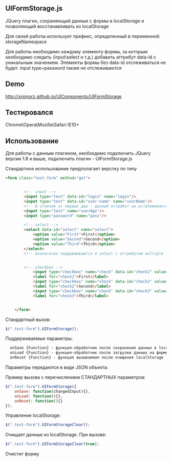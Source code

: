 ## UIFormStorage.js

JQuery плагин, сохраняющий данные c формы в localStorage и позволяющий восстанавливать из localStorage

 Для своей работы использует префикс, определенный в переменной: storageNamespace

 Для работы необходимо каждому элементу формы, за которым необходимо следить (input\select и т.д.) добавить аттрибут data-id с уникальным значением.
 Элементы формы без data-id отслеживаться не будет. input type=password также не отслеживаются

## Demo
http://xnimorz.github.io/UIComponents/UIFormStorage


## Тестировался

Chrome\Opera\Mozilla\Safari
IE10+

## Использование

Для работы с данным плагином, необходимо подключить JQuery версии 1.8 и выше, подключить плагин -
UIFormStorage.js

Стандартное использование предполагает верстку по типу

````html
<form class="test-form" method="get">


        <!-- input -->
        <input type="text" data-id="login" name="login"/>
        <input type="text" data-id="user-name" name="userName"/>
        <!-- В отличие от первых два - данный аттрибут не осталеживается, так как ему не установлен data-id -->
        <input type="text" name="userAge"/>
        <input type="password" name="pass"/>

        <!-- select -->
        <select data-id="select" name="select">
            <option value="First">First</option>
            <option value="Second">Second</option>
            <option value="Third">Third</option>
        </select>
        <!-- Аналогично поддерживаются и select с аттрибутом multiple -->


        <!-- checkbox -->
            <input type="checkbox" name="check" data-id="check1" value="1" id="check1">
            <label for="check1">First</label>
            <input type="checkbox" name="check" data-id="check2" value="2" id="check2">
            <label for="check2">Second</label>
            <input type="checkbox" name="check" data-id="check3" value="3" id="check3">
            <label for="check3">Third</label>


    </form>
````

Стандартный вызов:
````javascript
$(".test-form").UIFormStorage();
````

Поддерживаемые параметры:
````html
  onSave {Function} - функция-обработчик после сохранения данных в localStorage - принимает DOM ноду, в которой произошли изменения
  onLoad {Function} - функция-обработчик после загрузки данных на форму
  onReset {Function} - функция вызываемая после очищения localStorage
````

Параметры передаются в виде JSON объекта:

Пример вызова с перечислением СТАНДАРТНЫХ параметров:
````javascript
$(".test-form").UIFormStorage({
    onSave: function(changedInput){},
    onLoad: function(){},
    onReset: function(){}
});
````

Управление localStorage:
````javascript
$(".test-form").UIFormStorageClear();
````
Очищает данные из localStorage.
При вызове:

````javascript
$(".test-form").UIFormStorageClear(true);
````
Очистит форму



